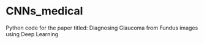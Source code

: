 # CNNs_medical
Python code for the paper titled: Diagnosing Glaucoma from Fundus images using Deep Learning
